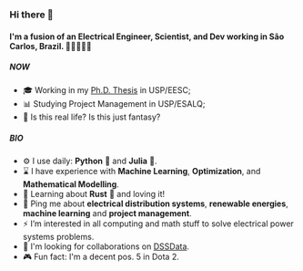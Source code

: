 ### Hi there 👋

#### I'm a fusion of an Electrical Engineer, Scientist, and Dev working in São Carlos, Brazil. 👷👨‍🔬👨‍💻


##### NOW

- 🎓 Working in my [Ph.D. Thesis](https://bv.fapesp.br/en/bolsas/184201/power-distribution-system-expansion-planning-considering-the-hosting-capacity-of-distributed-energy/)
in USP/EESC;
- 📊 Studying Project Management in USP/ESALQ;
- 👑 Is this real life? Is this just fantasy?

##### BIO

- ⚙️ I use daily: **Python** 🐍 and **Julia** 💜.
- ⌛ I have experience with **Machine Learning**, **Optimization**, and **Mathematical Modelling**.
- 🌱 Learning about **Rust** 🦀 and loving it!
- 💬 Ping me about **electrical distribution systems**, **renewable energies**, **machine learning** and **project management**.
- ⚡ I’m interested in all computing and math stuff to solve electrical power systems problems.
- 💞️ I'm looking for collaborations on [DSSData](https://github.com/felipemarkson/dssdata).
- 🎮 Fun fact: I'm a decent pos. 5 in Dota 2.




<!---
felipemarkson/felipemarkson is a ✨ special ✨ repository because its `README.md` (this file) appears on your GitHub profile.
You can click the Preview link to take a look at your changes.
--->
